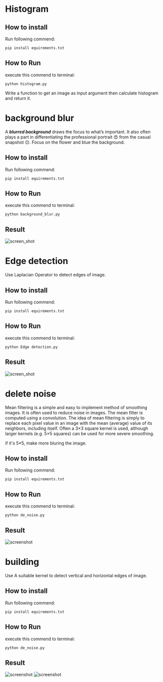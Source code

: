 # Histogram
## How to install
Run following commend:
```
pip install equirements.txt
```
 ## How to Run
 execute this commend to terminal:
 ```
 python histogram.py
 ```
Write a function to get an image as input argument then calculate histogram and return it. 

# background blur
A ***blurred background*** draws the focus to what’s important. It also often plays a part in differentiating the professional portrait 😍 from the casual snapshot 😐.
Focus on the flower and blue the background.
## How to install
Run following commend:
```
pip install equirements.txt
```
 ## How to Run
 execute this commend to terminal:
 ```
 python background_blur.py
 ```
 ## Result
 ![screen_shot](output/back_ground.jpg)
 # Edge detection 
Use Laplacian Operator to detect edges of image.
## How to install
Run following commend:
```
pip install equirements.txt
```
 ## How to Run
 execute this commend to terminal:
 ```
 python Edge detection.py
 ```
 ## Result

![screen_shot](output/edge_detection.jpg)

# delete noise
Mean filtering is a simple and easy to implement method of smoothing images. It is often used to reduce noise in images. The mean filter is computed using a convolution. The idea of mean filtering is simply to replace each pixel value in an image with the mean (average) value of its neighbors, including itself. Often a 3×3 square kernel is used, although larger kernels (e.g. 5×5 squares) can be used for more severe smoothing.


if it's 5*5, make more bluring the image.
## How to install
Run following commend:
```
pip install equirements.txt
```
 ## How to Run
 execute this commend to terminal:
 ```
 python de_noise.py
 ```
 ## Result

![screenshot](output/delete_noise.jpg)
# building
Use A suitable kernel to detect vertical and horizontal edges of image.
## How to install
Run following commend:
```
pip install equirements.txt
```
 ## How to Run
 execute this commend to terminal:
 ```
 python de_noise.py
 ```
 ## Result
 ![screenshot](output/horizontal_building.png)
 ![screenshot](output/vertical_building.png)